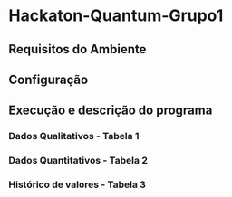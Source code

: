 # Hackaton-Quantum-Grupo1

## Requisitos do Ambiente

## Configuração

## Execução e descrição do programa

### Dados Qualitativos - Tabela 1

### Dados Quantitativos - Tabela 2

### Histórico de valores - Tabela 3


